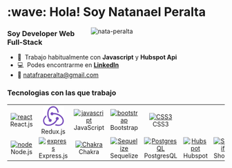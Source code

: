 <h1 align="left" id="nata-peralta-title">:wave: Hola! Soy Natanael Peralta </h1>

<a href="#nata-peralta-title">
<img src="https://camo.githubusercontent.com/62da68eb62b1e5f175f7d1f0191dd89a653d7908feb22d37d4a0ab07365d6791/68747470733a2f2f6d656469612e67697068792e636f6d2f6d656469612f4d3967624264396e6244724f5475314d71782f67697068792e676966" alt="nata-peralta" width="310" align="right" />
</a>

<h3 align="left">Soy Developer Web Full-Stack</h3>

- :office: &nbsp;Trabajo habitualmente con **Javascript** y **Hubspot Api**
- :computer: &nbsp;Podes encontrarme en **[LinkedIn]**
- 📧 natafraperalta@gmail.com

<h3 align="left" id="nata-peralta">Tecnologias con las que trabajo</h3>

<table>
<tr>
  <td align="center" width="96">
    <a href="#nata-peralta" >
      <img src="https://www.vectorlogo.zone/logos/reactjs/reactjs-icon.svg" width="48" height="48" alt="react"/>
    </a>
    <br>React.js
  </td>
  <td align="center" width="96"> 
    <a href="#nata-peralta" >
      <img src="https://raw.githubusercontent.com/devicons/devicon/master/icons/redux/redux-original.svg" width="48" height="48" alt="redux"/>
    </a>
    <br>Redux.js
  </td>
  <td align="center" width="96">
    <a href="#nata-peralta">
      <img src="https://cdn.worldvectorlogo.com/logos/logo-javascript.svg" width="48" height="48" alt="javascript"/>
    </a>
    <br>JavaScript
  </td>
  <td align="center" width="96">
    <a href="#nata-peralta">
      <img src="https://cdn.worldvectorlogo.com/logos/bootstrap-4.svg" width="48" height="48" alt="bootstrap"/>
    </a>
    <br>Bootstrap
  </td> <td align="center" width="96">
    <a href="#nata-peralta" >
      <img src="https://www.vectorlogo.zone/logos/reactjs/reactjs-icon.svg" width="48" height="48" alt="CSS3"/>
    </a>
    <br>CSS3
  </td>
</tr>
<tr>
  <td align="center" width="96">
    <a href="#nata-peralta" >
      <img src="https://www.vectorlogo.zone/logos/nodejs/nodejs-icon.svg" width="48" height="48" alt="node" />
    </a>
    <br>Node.js
  </td>
  <td align="center"  width="96">
    <a href="#nata-peralta">
      <img src="https://www.vectorlogo.zone/logos/expressjs/expressjs-icon.svg" width="48" height="48" alt="express" />
    </a>
    <br>Express.js
  </td>
  <td align="center"  width="96">
    <a href="#nata-peralta">
      <img src="https://avatars.githubusercontent.com/u/54212428?s=200&v=4" width="48" height="48" alt="Chakra" />
    </a>
    <br>Chakra
  </td>
  <td align="center" width="96">
    <a href="#nata-peralta" >
      <img src="https://seeklogo.com/images/S/sequelize-logo-9A5075DB9F-seeklogo.com.png" width="48" height="48" alt="Sequelize" />
    </a>
    <br>Sequelize
  </td>
  <td align="center" width="96">
    <a href="#nata-peralta" >
      <img src="https://www.vectorlogo.zone/logos/postgresql/postgresql-icon.svg" width="48" height="48" alt="PostgresQL" />
    </a>
    <br>PostgresQL
  </td>
      <td align="center" width="96">
    <a href="#nata-peralta" >
      <img src="https://www.vectorlogo.zone/logos/postgresql/postgresql-icon.svg" width="48" height="48" alt="Hubspot" />
    </a>
    <br>Hubspot
  </td>
  <td align="center" width="96">
    <a href="#nata-peralta" >
      <img src="https://www.vectorlogo.zone/logos/postgresql/postgresql-icon.svg" width="48" height="48" alt="Shopify" />
    </a>
    <br>Shopify
  </td>
</tr>
</table>

[linkedin]: https://www.linkedin.com/in/nataperalta "Natanael Peralta LinkedIn"

